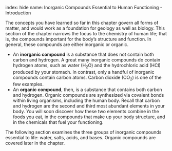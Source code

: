 index: hide
name: Inorganic Compounds Essential to Human Functioning - Introduction

The concepts you have learned so far in this chapter govern all forms of matter, and would work as a foundation for geology as well as biology. This section of the chapter narrows the focus to the chemistry of human life; that is, the compounds important for the body’s structure and function. In general, these compounds are either inorganic or organic.

  * An **inorganic compound** is a substance that does not contain both carbon and hydrogen. A great many inorganic compounds do contain hydrogen atoms, such as water (H<sub>2</sub>O) and the hydrochloric acid (HCl) produced by your stomach. In contrast, only a handful of inorganic compounds contain carbon atoms. Carbon dioxide (CO<sub>2</sub>) is one of the few examples.
  * An **organic compound**, then, is a substance that contains both carbon and hydrogen. Organic compounds are synthesized via covalent bonds within living organisms, including the human body. Recall that carbon and hydrogen are the second and third most abundant elements in your body. You will soon discover how these two elements combine in the foods you eat, in the compounds that make up your body structure, and in the chemicals that fuel your functioning.

The following section examines the three groups of inorganic compounds essential to life: water, salts, acids, and bases. Organic compounds are covered later in the chapter.
